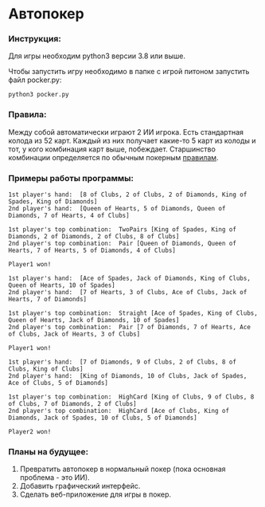 # Автопокер

### Инструкция:

Для игры необходим python3 версии 3.8 или выше. 

Чтобы запустить игру необходимо в папке с игрой питоном запустить файл pocker.py:
```
python3 pocker.py
```
### Правила:
Между собой автоматически играют 2 ИИ игрока. Есть стандартная колода из 52 карт.
Каждый из них получает какие-то 5 карт из колоды и тот, у кого комбинация карт выше, побеждает.
Старшинство комбинации определяется по обычным покерным 
[правилам](https://ru.wikipedia.org/wiki/%D0%9F%D0%BE%D0%BA%D0%B5%D1%80#%D0%9A%D0%BE%D0%BC%D0%B1%D0%B8%D0%BD%D0%B0%D1%86%D0%B8%D0%B8_%D0%BA%D0%B0%D1%80%D1%82_%D0%B2_%D0%BF%D0%BE%D0%BA%D0%B5%D1%80%D0%B5).

### Примеры работы программы:
```
1st player's hand:  [8 of Clubs, 2 of Clubs, 2 of Diamonds, King of Spades, King of Diamonds]
2nd player's hand:  [Queen of Hearts, 5 of Diamonds, Queen of Diamonds, 7 of Hearts, 4 of Clubs]

1st player's top combination:  TwoPairs [King of Spades, King of Diamonds, 2 of Diamonds, 2 of Clubs, 8 of Clubs]
2nd player's top combination:  Pair [Queen of Diamonds, Queen of Hearts, 7 of Hearts, 5 of Diamonds, 4 of Clubs]

Player1 won!
```
```
1st player's hand:  [Ace of Spades, Jack of Diamonds, King of Clubs, Queen of Hearts, 10 of Spades]
2nd player's hand:  [7 of Hearts, 3 of Clubs, Ace of Clubs, Jack of Hearts, 7 of Diamonds]

1st player's top combination:  Straight [Ace of Spades, King of Clubs, Queen of Hearts, Jack of Diamonds, 10 of Spades]
2nd player's top combination:  Pair [7 of Diamonds, 7 of Hearts, Ace of Clubs, Jack of Hearts, 3 of Clubs]

Player1 won!
```
```
1st player's hand:  [7 of Diamonds, 9 of Clubs, 2 of Clubs, 8 of Clubs, King of Clubs]
2nd player's hand:  [King of Diamonds, 10 of Clubs, Jack of Spades, Ace of Clubs, 5 of Diamonds]

1st player's top combination:  HighCard [King of Clubs, 9 of Clubs, 8 of Clubs, 7 of Diamonds, 2 of Clubs]
2nd player's top combination:  HighCard [Ace of Clubs, King of Diamonds, Jack of Spades, 10 of Clubs, 5 of Diamonds]

Player2 won!
```

### Планы на будущее:
1) Превратить автопокер в нормальный покер (пока основная проблема - это ИИ).
2) Добавить графический интерфейс.
3) Сделать веб-приложение для игры в покер.
